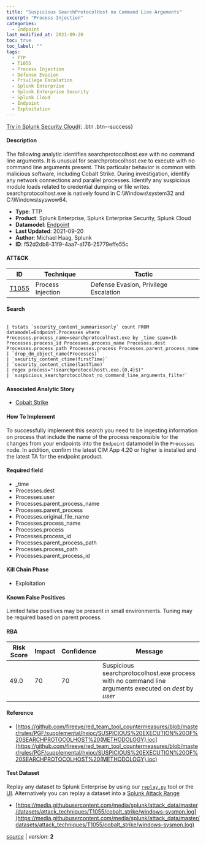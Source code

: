 ```yaml
---
title: "Suspicious SearchProtocolHost no Command Line Arguments"
excerpt: "Process Injection"
categories:
  - Endpoint
last_modified_at: 2021-09-20
toc: true
toc_label: ""
tags:
  - TTP
  - T1055
  - Process Injection
  - Defense Evasion
  - Privilege Escalation
  - Splunk Enterprise
  - Splunk Enterprise Security
  - Splunk Cloud
  - Endpoint
  - Exploitation
---
```




[Try in Splunk Security Cloud](https://www.splunk.com/en_us/cyber-security.html){: .btn .btn--success}

#### Description

The following analytic identifies searchprotocolhost.exe with no command line arguments. It is unusual for searchprotocolhost.exe to execute with no command line arguments present. This particular behavior is common with malicious software, including Cobalt Strike. During investigation, identify any network connections and parallel processes. Identify any suspicious module loads related to credential dumping or file writes. searchprotocolhost.exe is natively found in C:\Windows\system32 and C:\Windows\syswow64.

- **Type**: TTP
- **Product**: Splunk Enterprise, Splunk Enterprise Security, Splunk Cloud
- **Datamodel**: [Endpoint](https://docs.splunk.com/Documentation/CIM/latest/User/Endpoint)
- **Last Updated**: 2021-09-20
- **Author**: Michael Haag, Splunk
- **ID**: f52d2db8-31f9-4aa7-a176-25779effe55c


#### ATT&CK

| ID          | Technique   | Tactic         |
| ----------- | ----------- | -------------- |
| [T1055](https://attack.mitre.org/techniques/T1055/) | Process Injection | Defense Evasion, Privilege Escalation |



#### Search

```

| tstats `security_content_summariesonly` count FROM datamodel=Endpoint.Processes where Processes.process_name=searchprotocolhost.exe by _time span=1h  Processes.process_id Processes.process_name Processes.dest Processes.process_path Processes.process Processes.parent_process_name 
| `drop_dm_object_name(Processes)` 
| `security_content_ctime(firstTime)` 
| `security_content_ctime(lastTime)` 
| regex process="(searchprotocolhost\.exe.{0,4}$)"  
| `suspicious_searchprotocolhost_no_command_line_arguments_filter`
```

#### Associated Analytic Story
* [Cobalt Strike](/stories/cobalt_strike)


#### How To Implement
To successfully implement this search you need to be ingesting information on process that include the name of the process responsible for the changes from your endpoints into the `Endpoint` datamodel in the `Processes` node. In addition, confirm the latest CIM App 4.20 or higher is installed and the latest TA for the endpoint product.

#### Required field
* _time
* Processes.dest
* Processes.user
* Processes.parent_process_name
* Processes.parent_process
* Processes.original_file_name
* Processes.process_name
* Processes.process
* Processes.process_id
* Processes.parent_process_path
* Processes.process_path
* Processes.parent_process_id


#### Kill Chain Phase
* Exploitation


#### Known False Positives
Limited false positives may be present in small environments. Tuning may be required based on parent process.


#### RBA

| Risk Score  | Impact      | Confidence   | Message      |
| ----------- | ----------- |--------------|--------------|
| 49.0 | 70 | 70 | Suspicious searchprotocolhost.exe process with no command line arguments executed on $dest$ by $user$ |





#### Reference

* [https://github.com/fireeye/red_team_tool_countermeasures/blob/master/rules/PGF/supplemental/hxioc/SUSPICIOUS%20EXECUTION%20OF%20SEARCHPROTOCOLHOST%20(METHODOLOGY).ioc](https://github.com/fireeye/red_team_tool_countermeasures/blob/master/rules/PGF/supplemental/hxioc/SUSPICIOUS%20EXECUTION%20OF%20SEARCHPROTOCOLHOST%20(METHODOLOGY).ioc)



#### Test Dataset
Replay any dataset to Splunk Enterprise by using our [`replay.py`](https://github.com/splunk/attack_data#using-replaypy) tool or the [UI](https://github.com/splunk/attack_data#using-ui).
Alternatively you can replay a dataset into a [Splunk Attack Range](https://github.com/splunk/attack_range#replay-dumps-into-attack-range-splunk-server)

* [https://media.githubusercontent.com/media/splunk/attack_data/master/datasets/attack_techniques/T1055/cobalt_strike/windows-sysmon.log](https://media.githubusercontent.com/media/splunk/attack_data/master/datasets/attack_techniques/T1055/cobalt_strike/windows-sysmon.log)



[*source*](https://github.com/splunk/security_content/tree/develop/detections/endpoint/suspicious_searchprotocolhost_no_command_line_arguments.yml) \| *version*: **2**
